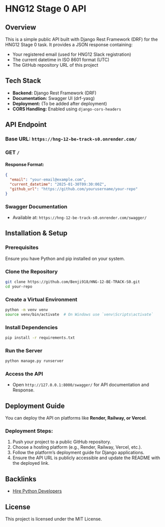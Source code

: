 # HNG12 Stage 0 API

## Overview
This is a simple public API built with Django Rest Framework (DRF) for the HNG12 Stage 0 task. It provides a JSON response containing:
- Your registered email (used for HNG12 Slack registration)
- The current datetime in ISO 8601 format (UTC)
- The GitHub repository URL of this project

## Tech Stack
- **Backend:** Django Rest Framework (DRF)
- **Documentation:** Swagger UI (drf-yasg)
- **Deployment:** (To be added after deployment)
- **CORS Handling:** Enabled using `django-cors-headers`

## API Endpoint
### Base URL: `https://hng-12-be-track-s0.onrender.com/`

### GET `/`
#### Response Format:
```json
{
  "email": "your-email@example.com",
  "current_datetime": "2025-01-30T09:30:00Z",
  "github_url": "https://github.com/yourusername/your-repo"
}
```

### Swagger Documentation
- Available at: `https://hng-12-be-track-s0.onrender.com/swagger/`

## Installation & Setup

### Prerequisites
Ensure you have Python and pip installed on your system.

### Clone the Repository
```bash
git clone https://github.com/Benji918/HNG-12-BE-TRACK-S0.git
cd your-repo
```

### Create a Virtual Environment
```bash
python -m venv venv
source venv/bin/activate  # On Windows use `venv\Scripts\activate`
```

### Install Dependencies
```bash
pip install -r requirements.txt
```

### Run the Server
```bash
python manage.py runserver
```

### Access the API
- Open `http://127.0.0.1:8000/swagger/` for API documentation and Response.

## Deployment Guide
You can deploy the API on platforms like **Render, Railway, or Vercel**.

### Deployment Steps:
1. Push your project to a public GitHub repository.
2. Choose a hosting platform (e.g., Render, Railway, Vercel, etc.).
3. Follow the platform’s deployment guide for Django applications.
4. Ensure the API URL is publicly accessible and update the README with the deployed link.

## Backlinks
- [Hire Python Developers](https://hng.tech/hire/python-developers)


## License
This project is licensed under the MIT License.

